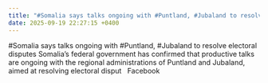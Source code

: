 ```yaml
---
title: "#Somalia says talks ongoing with #Puntland, #Jubaland to resolve electoral disputes Somalia’s federal government has confirmed that productive talks are ongoing with the regional administrations of Puntland and Jubaland, aimed at resolving electoral disput - Facebook"
date: 2025-09-19 22:27:15 +0400
---
```


#Somalia says talks ongoing with #Puntland, #Jubaland to resolve electoral disputes Somalia’s federal government has confirmed that productive talks are ongoing with the regional administrations of Puntland and Jubaland, aimed at resolving electoral disput   Facebook